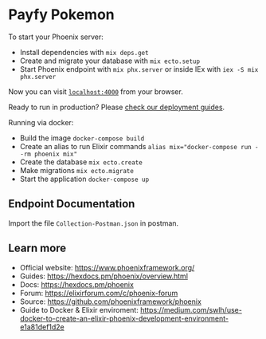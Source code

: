 # Payfy Pokemon 

To start your Phoenix server:

  * Install dependencies with `mix deps.get`
  * Create and migrate your database with `mix ecto.setup`
  * Start Phoenix endpoint with `mix phx.server` or inside IEx with `iex -S mix phx.server`

Now you can visit [`localhost:4000`](http://localhost:4000) from your browser.

Ready to run in production? Please [check our deployment guides](https://hexdocs.pm/phoenix/deployment.html).

Running via docker:
  * Build the image `docker-compose build`
  * Create an alias to run Elixir commands `alias mix="docker-compose run --rm phoenix mix"`
  * Create the database `mix ecto.create`
  * Make migrations `mix ecto.migrate`
  * Start the application `docker-compose up`

## Endpoint Documentation

Import the file `Collection-Postman.json` in postman.
## Learn more

  * Official website: https://www.phoenixframework.org/
  * Guides: https://hexdocs.pm/phoenix/overview.html
  * Docs: https://hexdocs.pm/phoenix
  * Forum: https://elixirforum.com/c/phoenix-forum
  * Source: https://github.com/phoenixframework/phoenix
  * Guide to Docker & Elixir enviroment: https://medium.com/swlh/use-docker-to-create-an-elixir-phoenix-development-environment-e1a81def1d2e
